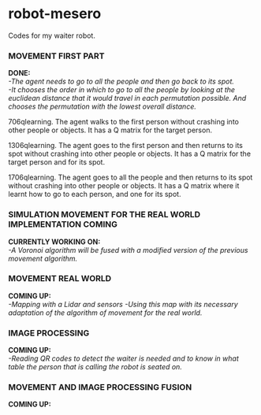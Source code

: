 # robot-mesero
Codes for my waiter robot.

<h3>MOVEMENT FIRST PART</h3>

<strong>DONE:<br></strong> 
<em>-The agent needs to go to all the people and then go back to its spot. <br>
-It chooses the order in which to go to all the people by looking at the euclidean distance that it would travel in each permutation possible. And chooses the permutation with the lowest overall distance.</em>

<p>706qlearning. The agent walks to the first person without crashing into other people or objects.
It has a Q matrix for the target person.<br>

1306qlearning. The agent goes to the first person and then returns to its spot without crashing into other 
people or objects.
It has a Q matrix for the target person and for its spot.<br>

1706qlearning. The agent goes to all the people and then returns to its spot without crashing into other 
people or objects.
It has a Q matrix where it learnt how to go to each person, and one for its spot.</p>

<h3>SIMULATION MOVEMENT FOR THE REAL WORLD IMPLEMENTATION COMING</h3>
<strong>CURRENTLY WORKING ON:<br> </strong>
<em>-A Voronoi algorithm will be fused with a modified version of the previous movement algorithm.</em>

<h3>MOVEMENT REAL WORLD</h3>
<strong>COMING UP:</strong><br>
<em>-Mapping with a Lidar and sensors
-Using this map with its necessary adaptation of the algorithm of movement for the real world.</em>

<h3>IMAGE PROCESSING</h3>
<strong>COMING UP:</strong><br>
<em>-Reading QR codes to detect the waiter is needed and to know in what table the person that is calling the 
robot is seated on.</em>

<h3>MOVEMENT AND IMAGE PROCESSING FUSION</h3>
<strong>COMING UP:<br></strong>
<em> </em>



